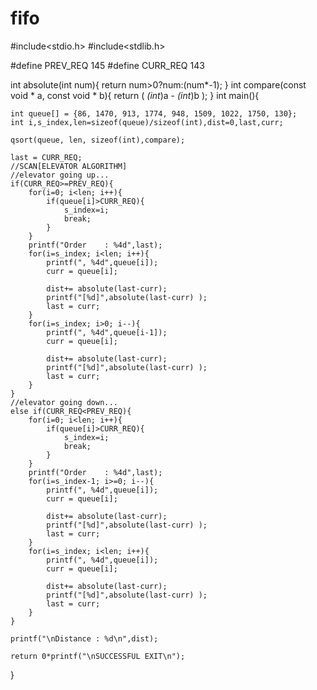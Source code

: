 # fifo
#include<stdio.h>
#include<stdlib.h>

#define PREV_REQ 145
#define CURR_REQ 143

int absolute(int num){
    return num>0?num:(num*-1);
}
int compare(const void * a, const void * b){
   return ( *(int*)a - *(int*)b );
}
int main(){

    int queue[] = {86, 1470, 913, 1774, 948, 1509, 1022, 1750, 130};
    int i,s_index,len=sizeof(queue)/sizeof(int),dist=0,last,curr;

    qsort(queue, len, sizeof(int),compare);

    last = CURR_REQ;
    //SCAN[ELEVATOR ALGORITHM]
    //elevator going up...
    if(CURR_REQ>=PREV_REQ){
        for(i=0; i<len; i++){
            if(queue[i]>CURR_REQ){
                s_index=i;
                break;
            }
        }
        printf("Order    : %4d",last);
        for(i=s_index; i<len; i++){
            printf(", %4d",queue[i]);
            curr = queue[i];

            dist+= absolute(last-curr);
            printf("[%d]",absolute(last-curr) );
            last = curr;
        }
        for(i=s_index; i>0; i--){
            printf(", %4d",queue[i-1]);
            curr = queue[i];

            dist+= absolute(last-curr);
            printf("[%d]",absolute(last-curr) );
            last = curr;
        }
    }
    //elevator going down...
    else if(CURR_REQ<PREV_REQ){
        for(i=0; i<len; i++){
            if(queue[i]>CURR_REQ){
                s_index=i;
                break;
            }
        }
        printf("Order    : %4d",last);
        for(i=s_index-1; i>=0; i--){
            printf(", %4d",queue[i]);
            curr = queue[i];

            dist+= absolute(last-curr);
            printf("[%d]",absolute(last-curr) );
            last = curr;
        }
        for(i=s_index; i<len; i++){
            printf(", %4d",queue[i]);
            curr = queue[i];

            dist+= absolute(last-curr);
            printf("[%d]",absolute(last-curr) );
            last = curr;
        }
    }

    printf("\nDistance : %d\n",dist);

    return 0*printf("\nSUCCESSFUL EXIT\n");
}
